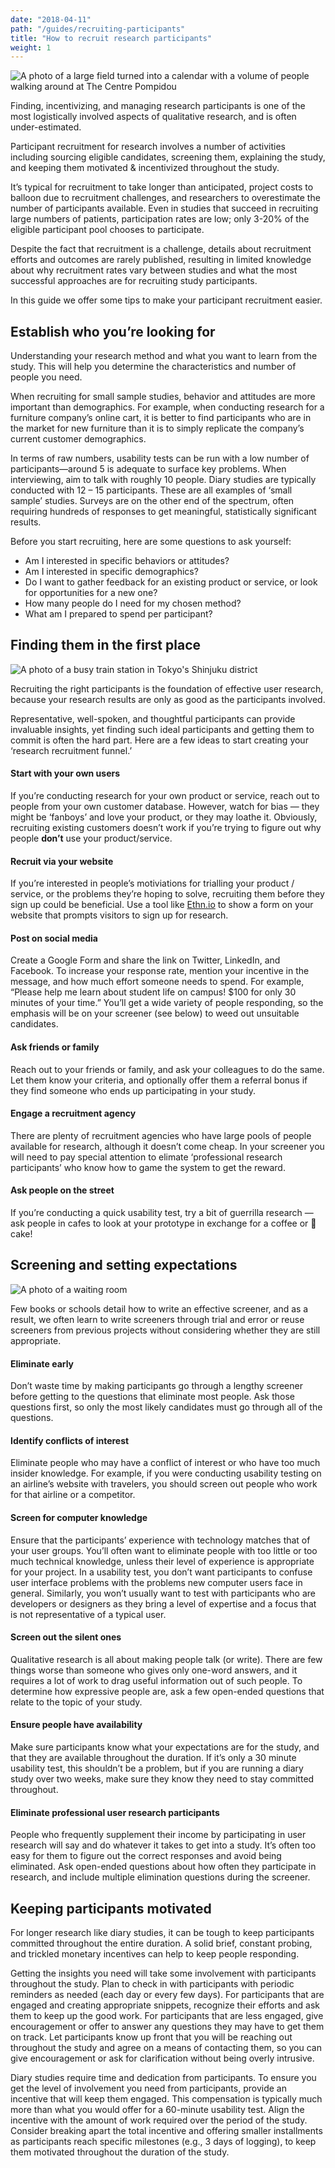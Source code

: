 ```yaml
---
date: "2018-04-11"
path: "/guides/recruiting-participants"
title: "How to recruit research participants"
weight: 1
---
```


![A photo of a large field turned into a calendar with a volume of people walking around at The Centre Pompidou](./field.jpg)

Finding, incentivizing, and managing research participants is one of the most logistically involved aspects of qualitative research, and is often under-estimated.

Participant recruitment for research involves a number of activities including sourcing eligible candidates, screening them, explaining the study, and keeping them motivated & incentivized throughout the study.

It’s typical for recruitment to take longer than anticipated, project costs to balloon due to recruitment challenges, and researchers to overestimate the number of participants available. Even in studies that succeed in recruiting large numbers of patients, participation rates are low; only 3-20% of the eligible participant pool chooses to participate.

Despite the fact that recruitment is a challenge, details about recruitment efforts and outcomes are rarely published, resulting in limited knowledge about why recruitment rates vary between studies and what the most successful approaches are for recruiting study participants.

In this guide we offer some tips to make your participant recruitment easier.

## Establish who you’re looking for

Understanding your research method and what you want to learn from the study. This will help you determine the characteristics and number of people you need.

When recruiting for small sample studies, behavior and attitudes are more important than demographics. For example, when conducting research for a furniture company’s online cart, it is better to find participants who are in the market for new furniture than it is to simply replicate the company’s current customer demographics.

In terms of raw numbers, usability tests can be run with a low number of participants—around 5 is adequate to surface key problems. When interviewing, aim to talk with roughly 10 people. Diary studies are typically conducted with 12 – 15 participants. These are all examples of ‘small sample’ studies. Surveys are on the other end of the spectrum, often requiring hundreds of responses to get meaningful, statistically significant results.

Before you start recruiting, here are some questions to ask yourself:

* Am I interested in specific behaviors or attitudes?
* Am I interested in specific demographics?
* Do I want to gather feedback for an existing product or service, or look for opportunities for a new one?
* How many people do I need for my chosen method?
* What am I prepared to spend per participant?

## Finding them in the first place

![A photo of a busy train station in Tokyo's Shinjuku district](./crowd.jpg)

Recruiting the right participants is the foundation of effective user research, because your research results are only as good as the participants involved.

Representative, well-spoken, and thoughtful participants can provide invaluable insights, yet finding such ideal participants and getting them to commit is often the hard part. Here are a few ideas to start creating your ‘research recruitment funnel.’

#### Start with your own users

If you’re conducting research for your own product or service, reach out to people from your own customer database. However, watch for bias — they might be ‘fanboys’ and love your product, or they may loathe it. Obviously, recruiting existing customers doesn’t work if you’re trying to figure out why people <b>don’t</b> use your product/service.

#### Recruit via your website

If you’re interested in people’s motiviations for trialling your product / service, or the problems they’re hoping to solve, recruiting them before they sign up could be beneficial. Use a tool like [Ethn.io](https://ethn.io/) to show a form on your website that prompts visitors to sign up for research.

#### Post on social media

Create a Google Form and share the link on Twitter, LinkedIn, and Facebook. To increase your response rate, mention your incentive in the message, and how much effort someone needs to spend. For example, “Please help me learn about student life on campus! $100 for only 30 minutes of your time.” You’ll get a wide variety of people responding, so the emphasis will be on your screener (see below) to weed out unsuitable candidates.

#### Ask friends or family

Reach out to your friends or family, and ask your colleagues to do the same. Let them know your criteria, and optionally offer them a referral bonus if they find someone who ends up participating in your study.

#### Engage a recruitment agency

There are plenty of recruitment agencies who have large pools of people available for research, although it doesn’t come cheap. In your screener you will need to pay special attention to elimate ‘professional research participants’ who know how to game the system to get the reward.

#### Ask people on the street

If you’re conducting a quick usability test, try a bit of guerrilla research — ask people in cafes to look at your prototype in exchange for a coffee or 🍰 cake!

## Screening and setting expectations

![A photo of a waiting room](./waiting.jpg)

Few books or schools detail how to write an effective screener, and as a result, we often learn to write screeners through trial and error or reuse screeners from previous projects without considering whether they are still appropriate.

#### Eliminate early

Don’t waste time by making participants go through a lengthy screener before getting to the questions that eliminate most people. Ask those questions first, so only the most likely candidates must go through all of the questions.

#### Identify conflicts of interest

Eliminate people who may have a conflict of interest or who have too much insider knowledge. For example, if you were conducting usability testing on an airline’s website with travelers, you should screen out people who work for that airline or a competitor.

#### Screen for computer knowledge

Ensure that the participants’ experience with technology matches that of your user groups. You’ll often want to eliminate people with too little or too much technical knowledge, unless their level of experience is appropriate for your project. In a usability test, you don’t want participants to confuse user interface problems with the problems new computer users face in general. Similarly, you won’t usually want to test with participants who are developers or designers as they bring a level of expertise and a focus that is not representative of a typical user.

#### Screen out the silent ones

Qualitative research is all about making people talk (or write). There are few things worse than someone who gives only one-word answers, and it requires a lot of work to drag useful information out of such people. To determine how expressive people are, ask a few open-ended questions that relate to the topic of your study.

#### Ensure people have availability

Make sure participants know what your expectations are for the study, and that they are available throughout the duration. If it’s only a 30 minute usability test, this shouldn’t be a problem, but if you are running a diary study over two weeks, make sure they know they need to stay committed throughout.

#### Eliminate professional user research participants

People who frequently supplement their income by participating in user research will say and do whatever it takes to get into a study. It’s often too easy for them to figure out the correct responses and avoid being eliminated. Ask open-ended questions about how often they participate in research, and include multiple elimination questions during the screener.

## Keeping participants motivated

For longer research like diary studies, it can be tough to keep participants committed throughout the entire duration. A solid brief, constant probing, and trickled monetary incentives can help to keep people responding.

Getting the insights you need will take some involvement with participants throughout the study. Plan to check in with participants with periodic reminders as needed (each day or every few days). For participants that are engaged and creating appropriate snippets, recognize their efforts and ask them to keep up the good work. For participants that are less engaged, give encouragement or offer to answer any questions they may have to get them on track. Let participants know up front that you will be reaching out throughout the study and agree on a means of contacting them, so you can give encouragement or ask for clarification without being overly intrusive.

Diary studies require time and dedication from participants. To ensure you get the level of involvement you need from participants, provide an incentive that will keep them engaged. This compensation is typically much more than what you would offer for a 60-minute usability test. Align the incentive with the amount of work required over the period of the study. Consider breaking apart the total incentive and offering smaller installments as participants reach specific milestones (e.g., 3 days of logging), to keep them motivated throughout the duration of the study.
